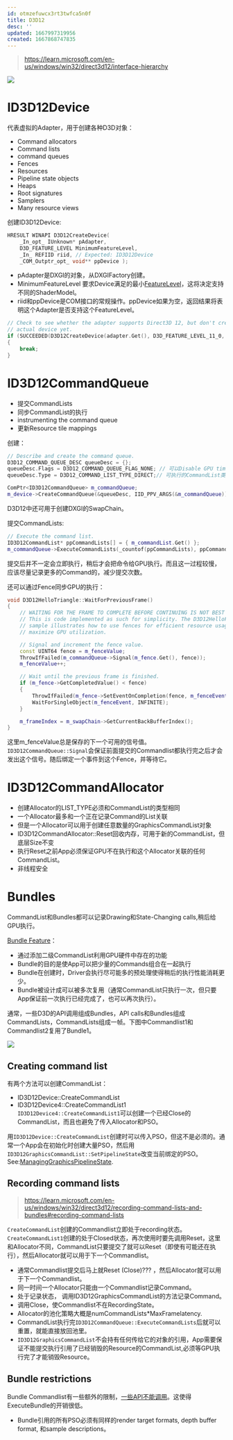 ```yaml
---
id: otmzefuwcx3rt3twfca5n0f
title: D3D12
desc: ''
updated: 1667997319956
created: 1667868747835
---
```


> https://learn.microsoft.com/en-us/windows/win32/direct3d12/interface-hierarchy

![](/assets/images/Direct3D12.png)

# ID3D12Device

代表虚拟的Adapter，用于创建各种D3D对象：

* Command allocators
* Command lists
* command queues
* Fences
* Resources
* Pipeline state objects
* Heaps
* Root signatures
* Samplers
* Many resource views

创建ID3D12Device:
```c++
HRESULT WINAPI D3D12CreateDevice(
    _In_opt_ IUnknown* pAdapter,
    D3D_FEATURE_LEVEL MinimumFeatureLevel,
    _In_ REFIID riid, // Expected: ID3D12Device
    _COM_Outptr_opt_ void** ppDevice );
```
* pAdapter是DXGI的对象，从DXGIFactory创建。
* MinimumFeatureLevel 要求Device满足的最小[FeatureLevel](https://learn.microsoft.com/en-us/windows/win32/api/d3dcommon/ne-d3dcommon-d3d_feature_level)，这将决定支持不同的ShaderModel。
* riid和ppDevice是COM接口的常规操作。ppDevice如果为空，返回结果将表明这个Adapter是否支持这个FeatureLevel。
```c++
// Check to see whether the adapter supports Direct3D 12, but don't create the
// actual device yet.
if (SUCCEEDED(D3D12CreateDevice(adapter.Get(), D3D_FEATURE_LEVEL_11_0, _uuidof(ID3D12Device), nullptr)))
{
    break;
}
```

# ID3D12CommandQueue

* 提交CommandLists
* 同步CommandList的执行
* instrumenting the command queue
* 更新Resource tile mappings

创建：
```c++
// Describe and create the command queue.
D3D12_COMMAND_QUEUE_DESC queueDesc = {};
queueDesc.Flags = D3D12_COMMAND_QUEUE_FLAG_NONE; // 可以Disable GPU timeout
queueDesc.Type = D3D12_COMMAND_LIST_TYPE_DIRECT;// 可执行的CommandList类型

ComPtr<ID3D12CommandQueue> m_commandQueue;
m_device->CreateCommandQueue(&queueDesc, IID_PPV_ARGS(&m_commandQueue));
```
D3D12中还可用于创建DXGI的SwapChain。

提交CommandLists:
```c++
// Execute the command list.
ID3D12CommandList* ppCommandLists[] = { m_commandList.Get() };
m_commandQueue->ExecuteCommandLists(_countof(ppCommandLists), ppCommandLists);
```
提交后并不一定会立即执行，稍后才会把命令给GPU执行。而且这一过程较慢，应该尽量记录更多的Command的，减少提交次数。

还可以通过Fence同步GPU的执行：
```c++
void D3D12HelloTriangle::WaitForPreviousFrame()
{
    // WAITING FOR THE FRAME TO COMPLETE BEFORE CONTINUING IS NOT BEST PRACTICE.
    // This is code implemented as such for simplicity. The D3D12HelloFrameBuffering
    // sample illustrates how to use fences for efficient resource usage and to
    // maximize GPU utilization.

    // Signal and increment the fence value.
    const UINT64 fence = m_fenceValue;
    ThrowIfFailed(m_commandQueue->Signal(m_fence.Get(), fence));
    m_fenceValue++;

    // Wait until the previous frame is finished.
    if (m_fence->GetCompletedValue() < fence)
    {
        ThrowIfFailed(m_fence->SetEventOnCompletion(fence, m_fenceEvent));
        WaitForSingleObject(m_fenceEvent, INFINITE);
    }

    m_frameIndex = m_swapChain->GetCurrentBackBufferIndex();
}
```
这里m_fenceValue总是保存的下一个可用的信号值。`ID3D12CommandQueue::Signal`会保证前面提交的Commandlist都执行完之后才会发出这个信号。随后绑定一个事件到这个Fence，并等待它。

 # ID3D12CommandAllocator

* 创建Allocator的LIST_TYPE必须和CommandList的类型相同
* 一个Allocator最多和一个正在记录Command的List关联
* 但是一个Allocator可以用于创建任意数量的GraphicsCommandList对象
* ID3D12CommandAllocator::Reset回收内存，可用于新的CommandList，但底层Size不变
* 执行Reset之前App必须保证GPU不在执行和这个Allocator关联的任何CommandList。
* 非线程安全

 # Bundles

CommandList和Bundles都可以记录Drawing和State-Changing calls,稍后给GPU执行。

[Bundle Feature](https://learn.microsoft.com/en-us/windows/win32/direct3d12/recording-command-lists-and-bundles)：
* 通过添加二级CommandList利用GPU硬件中存在的功能
* Bundle的目的是使App可以把少量的Commands组合在一起执行
* Bundle在创建时，Driver会执行尽可能多的预处理使得稍后的执行性能消耗更少。
* Bundle被设计成可以被多次复用（通常CommandList只执行一次，但只要App保证前一次执行已经完成了，也可以再次执行）。

通常，一些D3D的API调用组成Bundles，API calls和Bundles组成CommandLists，CommandLists组成一帧。下图中Commandlist1和Commandlist2复用了Bundle1。

![](/assets/images/BundleToAFrame.png)

## Creating command list

有两个方法可以创建CommandList：

* ID3D12Device::CreateCommandList
* ID3D12Device4::CreateCommandList1
`ID3D12Device4::CreateCommandList1`可以创建一个已经Close的CommandList，而且也避免了传入Allocator和PSO。

用`ID3D12Device::CreateCommandList`创建时可以传入PSO，但这不是必须的。通常一个App会在初始化时创建大量PSO，然后用`ID3D12GraphicsCommandList::SetPipelineState`改变当前绑定的PSO。See:[ManagingGraphicsPipelineState](https://learn.microsoft.com/en-us/windows/win32/direct3d12/managing-graphics-pipeline-state-in-direct3d-12).

## Recording command lists
> https://learn.microsoft.com/en-us/windows/win32/direct3d12/recording-command-lists-and-bundles#recording-command-lists

`CreateCommandList`创建的Commandlist立即处于recording状态。`CreateCommandList1`创建的处于Closed状态，再次使用时要先调用Reset，这里和Allocator不同，CommandList只要提交了就可以Reset（即使有可能还在执行），然后Allocator就可以用于下一个Commandlist。

* 通常Commandlist提交后马上就Reset (Close)??? ，然后Allocator就可以用于下一个Commandlist。
* 同一时间一个Allocator只能由一个Commandlist记录Command。
* 处于记录状态， 调用ID3D12GraphicsCommandList的方法记录Command。
* 调用Close，使Commandlist不在RecordingState。
* Allocator的池化策略大概是numCommandLists*MaxFramelatency.
* CommandList执行完`ID3D12CommandQueue::ExecuteCommandLists`后就可以重置，就能直接放回池里。
* `ID3D12GraphicsCommandList`不会持有任何传给它的对象的引用，App需要保证不能提交执行引用了已经销毁的Resource的CommandList,必须等GPU执行完了才能销毁Resource。

## Bundle restrictions
Bundle Commandlist有一些额外的限制，[一些API不能调用](https://learn.microsoft.com/en-us/windows/win32/direct3d12/recording-command-lists-and-bundles#bundle-restrictions)。这使得ExecuteBundle的开销很低。
* Bundle引用的所有PSO必须有同样的render target formats, depth buffer format, 和sample descriptions。
